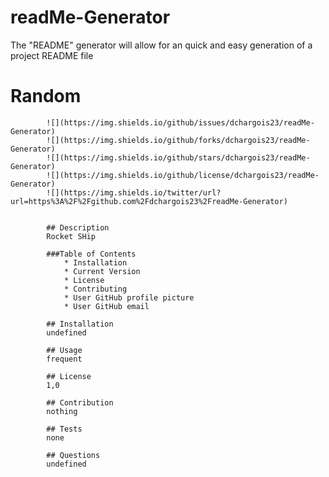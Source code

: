 # readMe-Generator
The "README" generator will allow for an quick and easy generation of a project README file

 # Random 

            ![](https://img.shields.io/github/issues/dchargois23/readMe-Generator)
            ![](https://img.shields.io/github/forks/dchargois23/readMe-Generator)
            ![](https://img.shields.io/github/stars/dchargois23/readMe-Generator)
            ![](https://img.shields.io/github/license/dchargois23/readMe-Generator)
            ![](https://img.shields.io/twitter/url?url=https%3A%2F%2Fgithub.com%2Fdchargois23%2FreadMe-Generator)


            ## Description
            Rocket SHip

            ###Table of Contents
                * Installation
                * Current Version 
                * License
                * Contributing
                * User GitHub profile picture
                * User GitHub email
            
            ## Installation
            undefined

            ## Usage
            frequent

            ## License
            1,0

            ## Contribution
            nothing

            ## Tests
            none

            ## Questions
            undefined 
